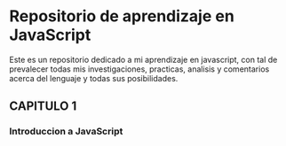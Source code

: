 # Repositorio de aprendizaje en JavaScript

Este es un repositorio dedicado a mi aprendizaje en javascript, con tal de prevalecer todas mis investigaciones, practicas, analisis y comentarios acerca del lenguaje y todas sus posibilidades.

## CAPITULO 1

### Introduccion a JavaScript

